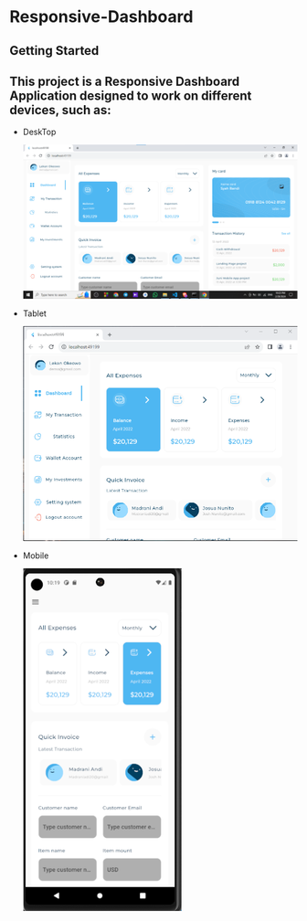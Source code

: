 # Responsive-Dashboard

## Getting Started

## This project is a Responsive Dashboard Application designed to work on different devices, such as:
 -  DeskTop

    ![Desktop](assets/images/Desktop_Layout.png)

 -  Tablet 
    
    ![Tablet](assets/images/Tablet_Layout.png)
    
 -  Mobile 

    ![Mobile](assets/images/Mobile_Layout.png)




